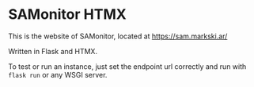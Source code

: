# SAMonitor HTMX

This is the website of SAMonitor, located at https://sam.markski.ar/

Written in Flask and HTMX.

To test or run an instance, just set the endpoint url correctly and run with `flask run` or any WSGI server.
